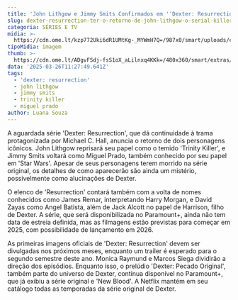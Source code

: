 ```yaml
---
title: 'John Lithgow e Jimmy Smits Confirmados em ''Dexter: Resurrection'''
slug: dexter-resurrection-ter-o-retorno-de-john-lithgow-o-serial-killer-trinity
categoria: SÉRIES E TV
midia: >-
  https://cdn.ome.lt/kzp772Uki6dR1UMtKg-_MYWmH7Q=/987x0/smart/uploads/conteudo/fotos/02_itN2ZRL.jpg
tipoMidia: imagem
thumb: >-
  https://cdn.ome.lt/ADgvFSdj-fsS1oX_aLilnxq4KKk=/480x360/smart/extras/conteudos/01_FKwEX4l.jpg
data: '2025-03-26T11:27:49.641Z'
tags:
  - 'dexter: resurrection'
  - john lithgow
  - jimmy smits
  - trinity killer
  - miguel prado
author: Luana Souza
---
```


A aguardada série 'Dexter: Resurrection', que dá continuidade à trama protagonizada por Michael C. Hall, anuncia o retorno de dois personagens icônicos. John Lithgow reprisará seu papel como o temido 'Trinity Killer', e Jimmy Smits voltará como Miguel Prado, também conhecido por seu papel em 'Star Wars'. Apesar de seus personagens terem morrido na série original, os detalhes de como aparecerão são ainda um mistério, possivelmente como alucinações de Dexter.

O elenco de 'Resurrection' contará também com a volta de nomes conhecidos como James Remar, interpretando Harry Morgan, e David Zayas como Angel Batista, além de Jack Alcott no papel de Harrison, filho de Dexter. A série, que será disponibilizada no Paramount+, ainda não tem data de estreia definida, mas as filmagens estão previstas para começar em 2025, com possibilidade de lançamento em 2026.

As primeiras imagens oficiais de 'Dexter: Resurrection' devem ser divulgadas nos próximos meses, enquanto um trailer é esperado para o segundo semestre deste ano. Monica Raymund e Marcos Siega dividirão a direção dos episódios. Enquanto isso, o prelúdio 'Dexter: Pecado Original', também parte do universo de Dexter, continua disponível no Paramount+, que já exibiu a série original e 'New Blood'. A Netflix mantém em seu catálogo todas as temporadas da série original de Dexter.
